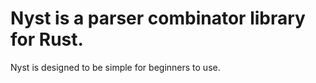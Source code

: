# Nyst is a parser combinator library for Rust.

Nyst is designed to be simple for beginners to use.
